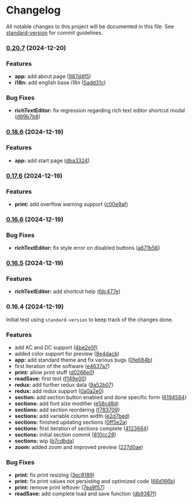 # Changelog

All notable changes to this project will be documented in this file. See [standard-version](https://github.com/conventional-changelog/standard-version) for commit guidelines.

### [0.20.7](https://github.com/kosmicteal/reactionroll/compare/v0.16.8...v0.20.7) (2024-12-20)


### Features

* **app:** add about page ([987d4f5](https://github.com/kosmicteal/reactionroll/commit/987d4f5af25d385f36edfd2e3d90e4abdbd2db0e))
* **i18n:** add english base i18n ([5add31c](https://github.com/kosmicteal/reactionroll/commit/5add31c81cc4c220465997a8cfa22abbf244a076))


### Bug Fixes

* **richTextEditor:** fix regression regarding rich text editor shortcut modal ([d99b7b8](https://github.com/kosmicteal/reactionroll/commit/d99b7b8f4636cceb1a992d618e2955c17f47a3c2))

### [0.18.6](https://github.com/kosmicteal/roll-for-init/compare/v0.16.7...v0.16.8) (2024-12-19)


### Features

* **app:** add start page ([dba3324](https://github.com/kosmicteal/roll-for-init/commit/dba3324b0dc888853234f85fa8ad68211e9dc1f9))

### [0.17.6](https://github.com/kosmicteal/roll-for-init/compare/v0.16.6...v0.16.7) (2024-12-19)


### Features

* **print:** add overflow warning support ([c00e9af](https://github.com/kosmicteal/roll-for-init/commit/c00e9af1766581e8867e559db1dfc426a2b59b04))

### [0.16.6](https://github.com/kosmicteal/roll-for-init/compare/v0.16.5...v0.16.6) (2024-12-19)


### Bug Fixes

* **richTextEditor:** fix style error on disabled buttons ([a671b56](https://github.com/kosmicteal/roll-for-init/commit/a671b56da0800bfca6bff2faa8edf6769bf713d1))

### [0.16.5](https://github.com/kosmicteal/roll-for-init/compare/v0.16.4...v0.16.5) (2024-12-19)


### Features

* **richTextEditor:** add shortcut help ([fdc477e](https://github.com/kosmicteal/roll-for-init/commit/fdc477ee88f65a4988650c5796168147622bbe89))

### 0.16.4 (2024-12-19)

Initial test using `standard-version` to keep track of the changes done.

### Features

* add AC and DC support ([4be2e5f](https://github.com/kosmicteal/roll-for-init/commit/4be2e5f4120c17c6299792c229d78995df40373c))
* added color support for preview ([8e4dacb](https://github.com/kosmicteal/roll-for-init/commit/8e4dacb1fcca9895f1402c4dad81ffb5827d75c4))
* **app:** add standard theme and fix various bugs ([0fe684b](https://github.com/kosmicteal/roll-for-init/commit/0fe684b9c59846fc310e2e2475d3b13c29d21916))
* first iteration of the software ([e4637a7](https://github.com/kosmicteal/roll-for-init/commit/e4637a7f7f62e13f9c74c5f72cba2701f374846d))
* **print:** allow print stuff ([d0266e0](https://github.com/kosmicteal/roll-for-init/commit/d0266e0fa969b0c6c917364f40a08667f0d957b6))
* **readSave:** first test ([f149e00](https://github.com/kosmicteal/roll-for-init/commit/f149e00333a52e0ecbbb6f57795a58f09b9a125b))
* **redux:** add further redux data ([9a52b07](https://github.com/kosmicteal/roll-for-init/commit/9a52b073f97ef44267dab86448977f0c853d1552))
* **redux:** add redux support ([0a0a2e0](https://github.com/kosmicteal/roll-for-init/commit/0a0a2e056017d519974ee7232a7e8974310aa41d))
* **section:** add section button enabled and done specific form ([6194584](https://github.com/kosmicteal/roll-for-init/commit/61945840cfd54cd0aaa1b2f1f25e4468a7f564be))
* **sections:** add font size modifier ([e58cd8d](https://github.com/kosmicteal/roll-for-init/commit/e58cd8da8436a276b956cb54c5f43d2e25a75441))
* **sections:** add section reordering ([f783709](https://github.com/kosmicteal/roll-for-init/commit/f783709eb7e9f0a6edba7f47191e922ae667f6f6))
* **sections:** add variable column width ([e2d7bed](https://github.com/kosmicteal/roll-for-init/commit/e2d7bedb11fb26b7a1d4049bd627302392eb9943))
* **sections:** finished updating sections ([0ff5e2a](https://github.com/kosmicteal/roll-for-init/commit/0ff5e2ab7f3ba6c43b407c2671e92da2298ad896))
* **sections:** first iteration of sections complete ([4123684](https://github.com/kosmicteal/roll-for-init/commit/4123684625335358b88eb9063f713b7f386549fb))
* **sections:** initial section commit ([810cc28](https://github.com/kosmicteal/roll-for-init/commit/810cc28e4cda3111853defe121dcac69c29dedc9))
* **sections:** wip ([b7cdbda](https://github.com/kosmicteal/roll-for-init/commit/b7cdbda4ec454e0aca8de044ab18528325790011))
* **zoom:** added zoom and improved preview ([227d0ae](https://github.com/kosmicteal/roll-for-init/commit/227d0aebf0f6bd48fc8b777d3a1d8db2eecacc7e))


### Bug Fixes

* **print:** fix print resizing ([3ec8189](https://github.com/kosmicteal/roll-for-init/commit/3ec8189ac1daa100b887a924766a958bd3d72d40))
* **print:** fix print values not persisting and optimized code ([66d166b](https://github.com/kosmicteal/roll-for-init/commit/66d166bf037782af131391137a89aee7d6e1b4bc))
* **print:** remove print leftover ([7ea9f57](https://github.com/kosmicteal/roll-for-init/commit/7ea9f57e5652d5576d10856504faf7a666f8a6e7))
* **readSave:** add complete load and save function ([db9387f](https://github.com/kosmicteal/roll-for-init/commit/db9387f5a7261326f344801480e3eaf2530eb843))
